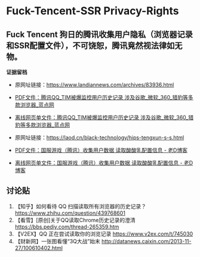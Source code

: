# Fuck-Tencent-SSR  Privacy-Rights
## Fuck Tencent 狗日的腾讯收集用户隐私（浏览器记录和SSR配置文件），不可饶恕，腾讯竟然视法律如无物。
**证据留档**

 - 原网址链接：https://www.landiannews.com/archives/83936.html
 - [PDF文件：腾讯QQ_TIM被爆监控用户历史记录 涉及谷歌_微软_360_猎豹等多款浏览器_蓝点网](./腾讯QQ_TIM被爆监控用户历史记录%20涉及谷歌_微软_360_猎豹等多款浏览器_蓝点网.pdf)
 - [离线网页单文件：腾讯QQ_TIM被爆监控用户历史记录 涉及谷歌_微软_360_猎豹等多款浏览器_蓝点网](./腾讯QQ_TIM被爆监控用户历史记录%20涉及谷歌_微软_360_猎豹等多款浏览器_蓝点网.html)


 - 原网址链接：https://laod.cn/black-technology/hips-tengxun-s-s.html
 - [PDF文件：国服游戏（腾讯）收集用户数据 读取酸酸乳配置信息 - 老D博客](./国服游戏（腾讯）收集用户数据%20读取酸酸乳配置信息%20-%20老D博客.pdf)
 - [离线网页单文件：国服游戏（腾讯）收集用户数据 读取酸酸乳配置信息 - 老D博客](./国服游戏（腾讯）收集用户数据%20读取酸酸乳配置信息%20-%20老D博客.html)


## 讨论贴
1. 【知乎】如何看待 QQ 扫描读取所有浏览器的历史记录？ https://www.zhihu.com/question/439768601
2. 【看雪】[原创]关于QQ读取Chrome历史记录的澄清 https://bbs.pediy.com/thread-265359.htm
3. 【V2EX】QQ 正在尝试读取你的浏览记录 https://www.v2ex.com/t/745030
4. 【财新网】一张图看懂“3Q大战”始末 http://datanews.caixin.com/2013-11-27/100610402.html

